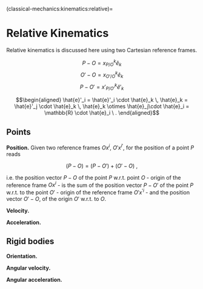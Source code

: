 (classical-mechanics:kinematics:relative)=
# Relative Kinematics

Relative kinematics is discussed here using two Cartesian reference frames.

$$P - O =  x^k_{P/O}   \hat{e}_k$$
$$O'- O =  x^k_{O'/O}  \hat{e}_k$$
$$P - O'= x'^k_{P/O'} \hat{e}'_k$$

$$\begin{aligned}
  \hat{e}'_i 
  = \hat{e}'_i \cdot \hat{e}_k \, \hat{e}_k
  = \hat{e}'_j \cdot \hat{e}_k \, \hat{e}_k \otimes \hat{e}_j\cdot \hat{e}_i
  = \mathbb{R} \cdot \hat{e}_i  \ .
\end{aligned}$$

## Points

**Position.**
Given two reference frames $Ox^i$, $O' x^{i'}$, for the position of a point $P$ reads

$$(P - O) = (P - O') + ( O' - O) \ ,$$

i.e. the position vector $P-O$ of the point $P$ w.r.t. point $O$ - origin of the reference frame $O x^i$ - is the sum of the position vector $P-O'$ of the point $P$ w.r.t. to the point $O'$ - origin of the reference frame $O' x^{'i}$ -  and the position vector $O' - O$, of the origin $O'$ w.r.t. to $O$.

**Velocity.**

**Acceleration.**

## Rigid bodies

**Orientation.**

**Angular velocity.**

**Angular acceleration.**



